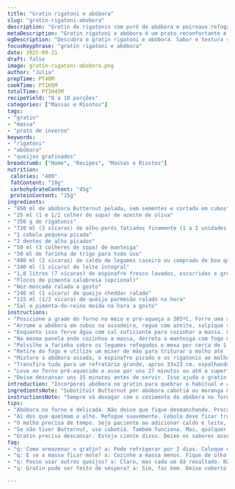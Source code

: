 ```yaml
---
title: "Gratin rigatoni e abóbora"
slug: "gratin-rigatoni-abobora"
description: "Gratin de rigatonis com purê de abóbora e poireaux refogados, mistura cremosa de espinafre fresco, queijo cheddar e parmigiano reggiano com toque de especiarias. Prato que junta macarrão al dente à textura aveludada do molho, finalizado ao forno até formar crosta dourada e borbulhante. Sem nozes, sem ovos. Perfeito para jantares aconchegantes e preparar de véspera. Combina simplicidade com sabor profundo - mistura de legumes, queijo e textura cremosa, temperada com pimenta e noz-moscada, conferindo personalidade e aroma. Cuidados para não cozinhar demais as abóboras e manter firmeza das massas. Uma expressão rústica e refinada na mesa."
metaDescription: "Gratin rigatoni e abóbora é um prato reconfortante e saboroso, ideal para jantares aconchegantes com sua mistura cremosa de queijos"
ogDescription: "Descubra o gratin rigatoni e abóbora. Sabor e textura se encontram nesta receita que aquecerá suas noites frias com um toque especial."
focusKeyphrase: "gratin rigatoni e abóbora"
date: 2025-09-21
draft: false
image: gratin-rigatoni-abobora.png
author: "Julia"
prepTime: PT40M
cookTime: PT1H5M
totalTime: PT1H45M
recipeYield: "8 a 10 porções"
categories: ["Massas e Risotos"]
tags:
- "gratin"
- "massa"
- "prato de inverno"
keywords:
- "rigatoni"
- "abóbora"
- "queijos gratinados"
breadcrumb: ["Home", "Recipes", "Massas e Risotos"]
nutrition: 
 calories: "400"
 fatContent: "18g"
 carbohydrateContent: "45g"
 proteinContent: "15g"
ingredients:
- "950 ml de abóbora Butternut pelada, sem sementes e cortada em cubos"
- "25 ml (1 e 1/2 colher de sopa) de azeite de oliva"
- "350 g de rigatonis"
- "720 ml (3 xícaras) de alho-porós fatiados finamente (1 a 2 unidades médias)"
- "1 cebola pequena picada"
- "2 dentes de alho picados"
- "50 ml (3 colheres de sopa) de manteiga"
- "50 ml de farinha de trigo para todo uso"
- "480 ml (2 xícaras) de caldo de legumes caseiro ou comprado de boa qualidade"
- "240 ml (1 xícara) de leite integral"
- "1,8 litros (7 xícaras) de espinafre fresco lavados, escorridos e grosseiramente picados"
- "Flocos de pimenta calabresa (opcional)"
- "Noz-moscada ralada a gosto"
- "240 ml (1 xícara) de queijo cheddar ralado"
- "115 ml (1/2 xícara) de queijo parmesão ralado na hora"
- "Sal e pimenta-do-reino moída na hora a gosto"
instructions:
- "Posicione a grade do forno no meio e pré-aqueça a 205ºC. Forre uma assadeira média com papel manteiga para evitar grudar."
- "Arrume a abóbora em cubos na assadeira, regue com azeite, salpique sal e pimenta a gosto. Leve para assar e espere ficar macia porém firme o suficiente para não dissolver, cerca de 22 minutos, virando na metade para dourar uniformemente. Aroma deve ficar doce e ter textura ao enfiar garfo."
- "Enquanto isso ferva água com sal suficiente para cozinhar a massa. Cozinhe os rigatonis até ficarem al dente, verificando frequentemente. Tempo menor que o indicado na embalagem para evitar que cozinhem demais ao gratinar. Escorra, regue com um fio de azeite para não grudarem e reserve."
- "Na mesma panela onde cozinhou a massa, derreta a manteiga com fogo médio. Adicione os poireaux, a cebola e o alho. Refogue mexendo até que fiquem macios e translúcidos, não deixe dourar demais para não amargar. Tempere com sal e pimenta."
- "Polvilhe a farinha sobre os legumes refogados e mexa por cerca de 1 minuto para tirar o gosto cru da farinha mas sem deixar queimar. Aos poucos, vá adicionando o caldo de legumes e o leite, mexendo sempre para não formar grumos. Deixe o molho engrossar levemente, mais cremoso que espesso – cerca de 6 minutos."
- "Retire do fogo e utilize um mixer de mão para triturar o molho até ficar bem liso, dando uma textura aveludada. Isso evita pedaços grandes de legumes, deixando o gratin mais homogêneo."
- "Misture a abóbora assada, o espinafre picado e os rigatonis ao molho. Acrescente noz-moscada ralada e uma pitada generosa de flocos de pimenta se gostar de um toque picante. Prove e ajuste sal e pimenta."
- "Transfira tudo para um refratário grande, aprox 33x23 cm, espalhando uniformemente. Polvilhe o cheddar e parmesão por cima para criar uma camada de queijo que vai gratinar."
- "Leve ao forno pré-aquecido e asse por uns 27 minutos ou até a superfície dourar, borbulhar e formar crosta levemente crocante. Para verificar o ponto, observe as bordas com pequenas bolhas e o cheiro do queijo tostado."
- "Deixe descansar uns 15 minutos antes de servir. Isso ajuda o gratin a firmar e os sabores assentarem. Fica mais fácil cortar e servir sem desmanchar."
introduction: "Incorporei abóbora no gratin para quebrar o habitual e agregar doçura natural. Com poireaux ao invés de cebola só, ganhei uma textura e sabor mais delicados. Ajustei líquidos para equilibrar cremosidade e evitar molho aguado, já que espinafre solta água. O cheddar e parmesão não são só sabor, ajudam na textura dourada que adoro no gratin. Misturei um pouco de pimenta calabresa para dar um kick, todo mundo merece um tempero que acorda o prato, principalmente em dias frios. Já usei caldo de legumes caseiro – muda tudo. O processo do purê com mixer é essencial para aquela cremosidade que grita conforto. Fora que cozimento al dente nas massas evita desastre mole no forno. Aprendi na raça e nunca mais errei."
ingredientsNote: "Substituir Butternut por abóbora cabotiá ou moranga mesmo, se não encontrar. Use margarina na falta de manteiga, mas o sabor muda, claro. Caldo de legumes pode ser instantâneo diluído em água quente ou caldo de galinha se preferir. Para versão vegana, troque manteiga por óleo de coco e leite por leite vegetal, cuidado com o tipo de queijo – há opções veganas. Espinafres frescos são fundamentais; congelados soltam muito líquido e comprometem a textura. Para variar, trocar o rigatoni por penne ou até fusilli. Quanto à farinha, a branca tradicional funciona melhor, integra o molho sem empelotar, não recomendo usar sem gluten neste caso porque o molho fica ralo."
instructionsNote: "Sempre vá devagar com o cozimento da abóbora no forno. Teste com garfo e observe que precisa estar macia, não desmanchando. Para o refogado, não deixe dourar o alho e cebola muito demais – fogo médio e atenção são seus melhores aliados. Quando adicionar a farinha, misture rápido para não empelotar. Molhar com leite e caldo aos poucos, em fio, ajuda a manter textura lisa. Purê com mixer não deve deixar pedaços. Na montagem, queijo parte importante para gratinar, subs se usar outros tipos resultam em textura diferente. Ao gratinar, observe que dourado é chave, mas não queimar para evitar amargor. Descansar faz diferença enorme no corte e na firmeza do gratin. Receita aguenta bem se preparada à frente, é só reaquecer com cuidado para não ressecar."
tips:
- "Abóbora no forno é delicada. Não deixe que fique desmanchando. Procure por textura macia, mas firme. Sabe o ponto? Garfo deve entrar sem esforço. Nada de abóbora molenga."
- "Ai dos que queimam o alho. Refogue suavemente. Cebola deve ficar translúcida, não dourar. Olho na cor, queima é amargor. Ah, fogo médio é seu melhor amigo aqui."
- "O molho precisa de tempo. Seja paciente ao adicionar caldo e leite, em fio. Isso evita grumos. Cubra a panela e mantenha mexendo. Um molho cremoso faz toda a diferença."
- "Se não tiver Butternut, use cabotiá. Também funciona. Mas, qualquer troco de legumes muda o sabor. Garanta que os ingredientes estão frescos. Eles contam."
- "Gratin precisa descansar. Esteja ciente disso. Deixe os sabores assentarem, não tenha pressa. Quando tira do forno, 15 minutos são cruciais para firmeza no corte."
faq:
- "q: Como armazenar o gratin? a: Pode refrigerar por 3 dias. Coloque em recipiente fechado. Se precisar, aqueça devagar no forno. Cuidado para não ressecar."
- "q: E se a massa ficar mole? a: Cozinhe a massa menos. Fique de olho. Já fiz isso. Mudei o tempo para evitar desastre. Cuidado na água fervente!"
- "q: Posso usar outros queijos? a: Claro, mas cada um dá resultado. Não vai ter aquele crocância se trocar queijo por outro tipo. Posso garantir."
- "q: Gratin pode ser feito de véspera? a: Sim, faz bem. Deixe coberto. Reaqueça no forno para que não perca a textura. Cuidado com o tempo de aquecimento."

---
```

